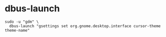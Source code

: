 # dbus-launch

```shell
sudo -u "gdm" \
  dbus-launch "gsettings set org.gnome.desktop.interface cursor-theme theme-name"
```
